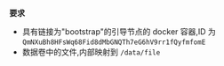 **要求**

- 具有链接为"bootstrap"的引导节点的 docker 容器,ID 为 `QmNXuBh8HFsWq68Fid8dMbGNQTh7eG6hV9rr1fQyfmfomE`
- 数据卷中的文件,内部映射到 `/data/file`

